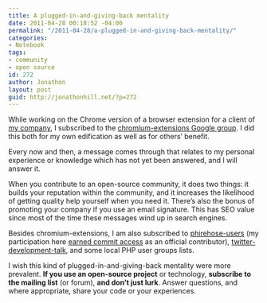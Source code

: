 ```yaml
---
title: A plugged-in-and-giving-back mentality
date: 2011-04-28 00:18:52 -04:00
permalink: "/2011-04-28/a-plugged-in-and-giving-back-mentality/"
categories:
- Notebook
tags:
- community
- open source
id: 272
author: Jonathon
layout: post
guid: http://jonathonhill.net/?p=272
---
```


While working on the Chrome version of a browser extension for a client of <a title="Company52" href="http://company52.com" target="_blank">my company</a>, I subscribed to the <a href="http://groups.google.com/group/chromium-extensions" target="_blank">chromium-extensions Google group</a>. I did this both for my own edification as well as for others&#8217; benefit.

Every now and then, a message comes through that relates to my personal experience or knowledge which has not yet been answered, and I will answer it.

When you contribute to an open-source community, it does two things: it builds your reputation within the community, and it increases the likelihood of getting quality help yourself when you need it. There&#8217;s also the bonus of promoting your company if you use an email signature. This has SEO value since most of the time these messages wind up in search engines.

Besides chromium-extensions, I am also subscribed to <a href="http://groups.google.com/group/phirehose-users" target="_blank">phirehose-users</a> (my participation here <a title="SiteStreams OAuth support" href="http://groups.google.com/group/phirehose-users/browse_thread/thread/78c0c7f42567742d" target="_blank">earned commit access</a> as an official contributor), <a href="http://groups.google.com/group/twitter-development-talk" target="_blank">twitter-development-talk</a>, and some local PHP user groups lists.

I wish this kind of plugged-in-and-giving-back mentality were more prevalent. **If you use an open-source project** or technology, **subscribe to the mailing list** (or forum), **and don&#8217;t just lurk**. Answer questions, and where appropriate, share your code or your experiences.